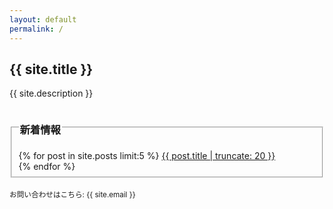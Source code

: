 ```yaml
---
layout: default
permalink: /
---
```

## {{ site.title }}
{{ site.description }}
<fieldset>
<legend>
<h3>新着情報</h3>
</legend>
{% for post in site.posts limit:5 %}
<a href="{{ post.url }}">{{ post.title | truncate: 20 }}</a>
<br />
{% endfor %}
</fieldset>
<br />
<small>
お問い合わせはこちら: {{ site.email }}
</small>
<br />
<div id="cal-heatmap"></div>
